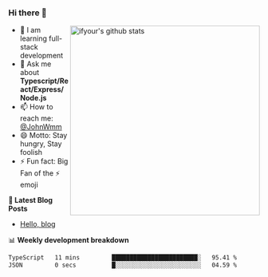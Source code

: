 ### Hi there 👋

<img style="width: 380px" align="right" src="https://github-readme-stats.vercel.app/api?username=ifyour&show_icons=true&theme=dark&card_width=280px&hide_title=true&hide=contribs&include_all_commits=true&count_private=true" alt="ifyour's github stats"/>


- 🌱  I am learning full-stack development
- 💬  Ask me about **Typescript/React/Express/Node.js**
- 📫  How to reach me: [@JohnWmm](https://twitter.com/JohnWmm)
- 😄  Motto: Stay hungry, Stay foolish
- ⚡  Fun fact: Big Fan of the :zap: emoji


**📝 Latest Blog Posts**

<!-- BLOG-POST-LIST:START -->
- [Hello, blog](https://mingming.dev/posts/hello-blog)
<!-- BLOG-POST-LIST:END -->



📊 **Weekly development breakdown** 

<!-- [![wakatime](https://wakatime.com/badge/user/d2bc2102-a53a-4e4f-93d0-a8cbf4be2db4.svg)](https://wakatime.com/@d2bc2102-a53a-4e4f-93d0-a8cbf4be2db4) -->

<!--START_SECTION:waka-->

```txt
TypeScript   11 mins         ████████████████████████░   95.41 %
JSON         0 secs          █░░░░░░░░░░░░░░░░░░░░░░░░   04.59 %
```

<!--END_SECTION:waka-->

